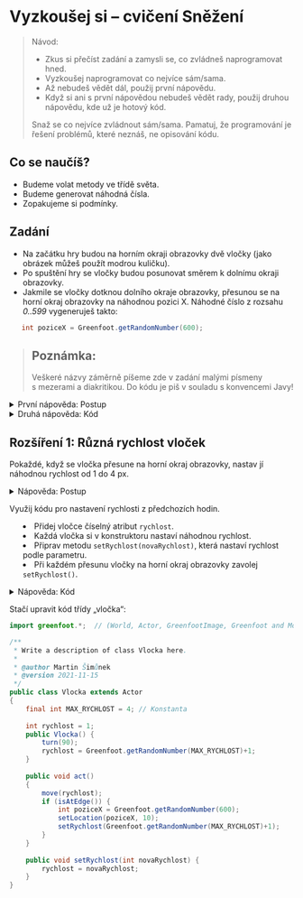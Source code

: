 # Vyzkoušej si – cvičení Sněžení

> Návod:
> - Zkus si přečíst zadání a zamysli se, co zvládneš naprogramovat hned.
> - Vyzkoušej naprogramovat co nejvíce sám/sama.
> - Až nebudeš vědět dál, použij první nápovědu.
> - Když si ani s&nbsp;první nápovědou nebudeš vědět rady, použij druhou nápovědu, kde už je hotový kód.
> 
> Snaž se co nejvíce zvládnout sám/sama. Pamatuj, že programování je řešení problémů, které neznáš, ne opisování kódu.

## Co se naučíš?
 - Budeme volat metody ve třídě světa.
 - Budeme generovat náhodná čísla.
 - Zopakujeme si podmínky.

## Zadání
 - Na začátku hry budou na horním okraji obrazovky dvě vločky (jako obrázek můžeš použít modrou kuličku). 
 - Po spuštění hry se vločky budou posunovat směrem k&nbsp;dolnímu okraji obrazovky.
 - Jakmile se vločky dotknou dolního okraje obrazovky, přesunou se na horní okraj obrazovky na náhodnou pozici X. Náhodné číslo z&nbsp;rozsahu _0..599_ vygeneruješ takto:
 
 ```java
    int poziceX = Greenfoot.getRandomNumber(600);
 ```
 
 > ## Poznámka:
 >
 > Veškeré názvy záměrně píšeme zde v&nbsp;zadání malými písmeny s&nbsp;mezerami a&nbsp;diakritikou. Do kódu je piš v&nbsp;souladu s&nbsp;konvencemi Javy!

<details><summary>První nápověda: Postup</summary>

Připrav si aktéra „vločka“:

 - Vločka bude mít konstruktor a&nbsp;v&nbsp;něm se otočí o&nbsp;90&nbsp;°C.
 - Vločka bude mít metodu `act()`, kde:
    - se posune o&nbsp;1&nbsp;px vpřed,
    - ověří, jestli se nedotýká okraje obrazovky (`isAtEdge()`).
    - pokud je na okraji obrazovky, přesune se na nové místo na horním okraji obrazovky (`setLocation()`).

Umísti do světa dvě vločky:
 - V&nbsp;konstruktoru světa vytvoř dvě instance třídy „vločka“.
 - Vločky umísti na horní okraj obrazovky na pozice na ose X: `200`, `400`.

</details>

<details><summary>Druhá nápověda: Kód</summary>

Třída `Vlocka`:
```java
import greenfoot.*;  // (World, Actor, GreenfootImage, Greenfoot and MouseInfo)

/**
 * Write a description of class Vlocka here.
 * 
 * @author Martin Šimůnek
 * @version 2021-11-15
 */
public class Vlocka extends Actor
{
   
    public Vlocka() {
        turn(90);
    }
    
    public void act()
    {
        move(1);
        if (isAtEdge()) {
            int poziceX = Greenfoot.getRandomNumber(600);
            setLocation(poziceX, 10);
        }
    }
}
```

Třída `SnezeniWorld`:
```java
import greenfoot.*;  // (World, Actor, GreenfootImage, Greenfoot and MouseInfo)

/**
 * Write a description of class MyWorld here.
 * 
 * @author Martin Šimůnek 
 * @version 2021-11-15
 */
public class MyWorld extends World
{

    public MyWorld()
    {    
        super(600, 400, 1); 
        
        addObject(new Vlocka(), 200, 10);
        addObject(new Vlocka(), 400, 10);
    }
}
```

</details>


## Rozšíření 1: Různá rychlost vloček

Pokaždé, když se vločka přesune na horní okraj obrazovky, nastav jí náhodnou rychlost od 1 do 4&nbsp;px.

<details><summary>Nápověda: Postup<summary>

Využij kódu pro nastavení rychlosti z&nbsp;předchozích hodin. 
 - Přidej vločce číselný atribut `rychlost`.
 - Každá vločka si v&nbsp;konstruktoru nastaví náhodnou rychlost.
 - Připrav metodu `setRychlost(novaRychlost)`, která nastaví rychlost podle parametru.
 - Při každém přesunu vločky na horní okraj obrazovky zavolej `setRychlost()`.

</details>

<details><summary>Nápověda: Kód<summary>

Stačí upravit kód třídy „vločka“:

```java
import greenfoot.*;  // (World, Actor, GreenfootImage, Greenfoot and MouseInfo)

/**
 * Write a description of class Vlocka here.
 * 
 * @author Martin Šimůnek
 * @version 2021-11-15
 */
public class Vlocka extends Actor
{
    final int MAX_RYCHLOST = 4; // Konstanta
    
    int rychlost = 1;
    public Vlocka() {
        turn(90);
        rychlost = Greenfoot.getRandomNumber(MAX_RYCHLOST)+1;
    }
    
    public void act()
    {
        move(rychlost);
        if (isAtEdge()) {
            int poziceX = Greenfoot.getRandomNumber(600);
            setLocation(poziceX, 10);
            setRychlost(Greenfoot.getRandomNumber(MAX_RYCHLOST)+1);
        }
    }
    
    public void setRychlost(int novaRychlost) {
        rychlost = novaRychlost;
    }
}
```

</details>


<!--
Atributy vločky:
 - „Aktivní“… logická hodnota, na začátku „pravda“.
Chování vločky: 
Dokud má atribut „aktivní“ hodnotu „pravda“:
 - Vločka padá dolů.
 - Jakmile se vločka dotkne okraje obrazovky (`isAtEdge()`), zavolá metodu „umísti vločku“ světa a nastaví atribut „aktivní“ na „nepravda“.
Pro volání metody „umísti vločku“ je třeba nejprve získat aktuální svět:
    ```java
    MyWorld svet = (MyWorld) this.getWorld();
    ```

## Rozšíření 2:

Jakmile se vločky dotknou dolního okraje obrazovky, zůstanou na místě a&nbsp;dále se již nepohybují. Zároveň se na horním okraji obrazovky objeví další dvě vločky na náhodné souřadnici `x`.

<details><summary>Nápověda k&nbsp;rozšíření 1: Postup</summary>
</details>
K umisťování vloček si ve světě Greenfootu (world) připrav metodu „umísti vločku“: 
 - V&nbsp;metodě vytvoř dvě instance třídy „vločka“.
 - Obě vločky budou umístěny na horním okraji obrazovky a&nbsp;na náhodné pozici na ose X.
 -->
